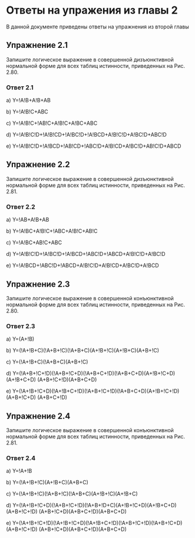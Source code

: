 # Ответы на упражения из главы 2

В данной документе приведены ответы на упражнения из второй главы

## Упражнение 2.1

Запишите логическое выражение в совершенной дизъюнктивной нормальной форме для
всех таблиц истинности, приведенных на Рис. 2.80.

### Ответ 2.1

a) Y=!A!B+A!B+AB

b) Y=!A!B!C+ABC

c) Y=!A!B!C+!AB!C+A!B!C+A!BC+ABC

d) Y=!A!B!C!D+!A!B!CD+!A!BC!D+!A!BCD+A!B!C!D+A!BC!D+ABC!D

e) Y=!A!B!C!D+!A!BCD+!AB!CD+!ABC!D+A!B!CD+A!BC!D+AB!C!D+ABCD

## Упражнение 2.2

Запишите логическое выражение в совершенной дизъюнктивной нормальной форме для
всех таблиц истинности, приведенных на Рис. 2.81.

### Ответ 2.2

a) Y=!AB+A!B+AB

b) Y=!A!BC+A!B!C+!ABC+A!B!C+AB!C

c) Y=!A!BC+AB!C+ABC

d) Y=!A!B!C!D+!A!BC!D+!A!BCD+!ABC!D+!ABCD+A!B!C!D+A!BC!D

e) Y=!A!BCD+!ABC!D+!ABCD+A!B!C!D+A!B!CD+A!BC!D+A!BCD

## Упражнение 2.3

Запишите логическое выражение в совершенной конъюнктивной нормальной форме для
всех таблиц истинности, приведенных на Рис. 2.80.

### Ответ 2.3

a) Y=(A+!B)

b) Y=(!A+!B+C)(!A+B+!C)(!A+B+C)(A+!B+!C)(A+!B+C)(A+B+!C)

c) Y=(!A+!B+C)(!A+B+C)(A+B+!C)

d) Y=(!A+B+!C+!D)(!A+B+!C+D)(!A+B+C+!D)(!A+B+C+D)(A+!B+!C+D)(A+!B+C+D)
(A+B+!C+!D)(A+B+C+D)

e) Y=(!A+!B+!C+D)(!A+!B+C+!D)(!A+B+!C+!D)(!A+B+C+D)(A+!B+!C+!D)(A+B+!C+D)
(A+B+C+!D)

## Упражнение 2.4

Запишите логическое выражение в совершенной конъюнктивной нормальной форме для
всех таблиц истинности, приведенных на Рис. 2.81.

### Ответ 2.4

a) Y=!A+!B

b) Y=(!A+!B+!C)(A+!B+C)(A+B+C)

c) Y=(!A+!B+!C)(!A+B+!C)(!A+B+C)(A+!B+!C)(A+!B+C)

d) Y=(!A+!B+!C+D)(!A+B+!C+!D)(!A+B+!D+C)(A+!B+!C+D)(A+!B+C+D)(A+B+!C+!D)
(A+B+!C+D)(A+B+C+!D)(A+B+C+D)

e) Y=(!A+!B+!C+!D)(!A+!B+!C+D)(!A+!B+C+!D)(!A+B+!C+!D)(!A+B+!C+D)(A+B+!C+!D)
(A+B+!C+D)(A+B+C+!D)(A+B+C+D)